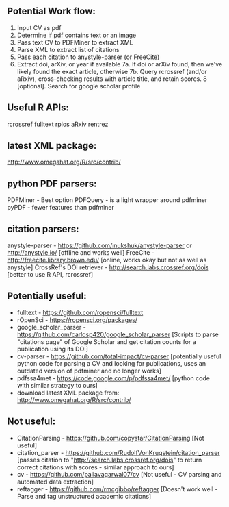 
Potential Work flow:
-------------------
1. Input CV as pdf
2. Determine if pdf contains text or an image
3. Pass text CV to PDFMiner to extract XML 
4. Parse XML to extract list of citations
5. Pass each citation to anystyle-parser (or FreeCite)
6. Extract doi, arXiv, or year if available
7a. If doi or arXiv found, then we've likely found the exact article, otherwise
7b. Query rcrossref (and/or aRxiv), cross-checking results with article title, and retain scores.
8 [optional]. Search for google scholar profile


Useful R APIs:
-------------
rcrossref
fulltext
rplos
aRxiv
rentrez

latest XML package:
-------------------
http://www.omegahat.org/R/src/contrib/

python PDF parsers:
------------------
PDFMiner - Best option
PDFQuery - is a light wrapper around pdfminer
pyPDF - fewer features than pdfminer


citation parsers:
----------------
anystyle-parser - https://github.com/inukshuk/anystyle-parser or http://anystyle.io/ [offline and works well]
FreeCite - http://freecite.library.brown.edu/ [online, works okay but not as well as anystyle]
CrossRef's DOI retriever - http://search.labs.crossref.org/dois [better to use R API, rcrossref]


Potentially useful:
------------------
* fulltext - https://github.com/ropensci/fulltext 
* rOpenSci - https://ropensci.org/packages/ 
* google_scholar_parser - https://github.com/carlosp420/google_scholar_parser [Scripts to parse "citations page" of Google Scholar and get citation counts for a publication using its DOI]
* cv-parser - https://github.com/total-impact/cv-parser [potentially useful python code for parsing a CV and looking for publications, uses an outdated version of pdfminer and no longer works]
* pdfssa4met - https://code.google.com/p/pdfssa4met/ [python code with similar strategy to ours]
* download latest XML package from: http://www.omegahat.org/R/src/contrib/


Not useful:
----------
* CitationParsing - https://github.com/copystar/CitationParsing [Not useful]
* citation_parser - https://github.com/RudolfVonKrugstein/citation_parser [passes citation to "http://search.labs.crossref.org/dois" to return correct citations with scores - similar approach to ours]
* cv - https://github.com/pallavagarwal07/cv [Not useful - CV parsing and automated data extraction]
* reftagger - https://github.com/rmcgibbo/reftagger [Doesn't work well - Parse and tag unstructured academic citations]

